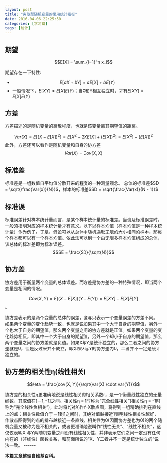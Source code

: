 ```yaml
---
layout: post
title: "离散型随机变量的常用统计指标"
date: 2016-04-06 22:25:50
categories: [学习篇]
tags: [统计]
---
```

## 期望

$$E[X] = \sum_{i=1}^n x_i$$

期望存在一下特性:
* $$E[aX + bY] = aE[X] + bE(Y)$$
* 一般情况下，$E[X Y] \neq E[X]E(Y)$；当X和Y相互独立时，才有$E[X Y] = E[X]E(Y)$<!--more-->

## 方差
方差描述的是随机变量的离散程度，也就是该变量离其期望值的距离。

$$Var(X) = E[(X -E[X])^2] = E[X^{2} - 2X E[X] + (E[X])^{2}] = E[X^{2}] - (E[X])^{2}$$
此外，方差还可以看作是随机变量和自身的协方差$$Var(X) = Cov(X, X)$$

## 标准差
标准差是一组数值自平均值分散开来的程度的一种测量观念。
总体的标准差$SD = \sqrt{\frac{Var(x)}{N}}$，样本的标准差$SD = \sqrt{\frac{Var(x)}{N - 1}}$

## 标准误
标准误差针对样本统计量而言，是某个样本统计量的标准差。当谈及标准误差时，一般须指明对应的样本统计量才有意义。以下以样本均值（样本均值是一种样本统计量）作为例子。于是，假设可以从总体中随机选取无限的大小相同的样本，那每个样本都可以有一个样本均值。依此法可以到一个由无限多样本均值组成的总体，该总体的标准差即为标准误差。
$$SE = \frac{SD}{\sqrt{N}}$$
## 协方差
协方差用于衡量两个变量的总体误差。而方差是协方差的一种特殊情况，即当两个变量是相同的情况。

$$Cov(X, Y) = E((X - E[X])(Y - E(Y)) = E[XY] - E[X] E[Y]$$。

协方差表示的是两个变量的总体的误差，这与只表示一个变量误差的方差不同。 如果两个变量的变化趋势一致，也就是说如果其中一个大于自身的期望值，另外一个也大于自身的期望值，那么两个变量之间的协方差就是正值。如果两个变量的变化趋势相反，即其中一个大于自身的期望值，另外一个却小于自身的期望值，那么两个变量之间的协方差就是负值。如果X与Y是统计独立的，那么二者之间的协方差就是0，但是反过来并不成立，即如果X与Y的协方差为0，二者并不一定是统计独立的。

## 协方差的相关性η(线性相关)

 $$\eta =  \frac{cov(X, Y)}{\sqrt{var(X) \cdot var(Y)}}$$

协方差的相关性η更准确地说是线性相关的相关系数r，是一个衡量线性独立的无量纲数，其取值在[－1,+1]之间。相关性η = 1时称为“完全线性相关”(相关性η = -1时称为“完全线性负相关”)，此时将$Y_{i}$对$X_{i}$作Y-X散点图，将得到一组精确排列在直线上的点；相关性数值介于－1到1之间时，其绝对值越接近1表明线性相关性越好，作散点图得到的点的排布越接近一条直线。相关性为0(因而协方差也为0)的两个随机变量又被称为是不相关的，或者更准确地说叫作“线性无关”、“线性不相关”，这仅仅表明X 与Y两随机变量之间没有线性相关性，并非表示它们之间一定没有任何内在的（非线性）函数关系，和前面所说的“X、Y二者并不一定是统计独立的”说法一致。
\------

**本篇文章整理自维基百科。**